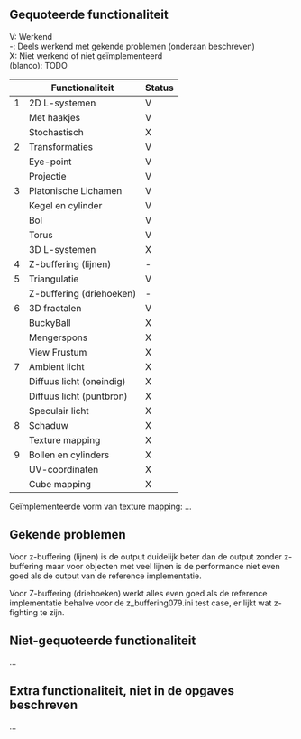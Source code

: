 ## Gequoteerde functionaliteit

V: Werkend  
-: Deels werkend met gekende problemen (onderaan beschreven)  
X: Niet werkend of niet geïmplementeerd  
(blanco): TODO  


|   | Functionaliteit      | Status |
|---|---------------------------|---|
| 1 | 2D L-systemen             | V |
|   | Met haakjes               | V |
|   | Stochastisch              | X |
| 2 | Transformaties            | V |
|   | Eye-point                 | V |
|   | Projectie                 | V |
| 3 | Platonische Lichamen      | V |
|   | Kegel en cylinder         | V |
|   | Bol                       | V |
|   | Torus                     | V |
|   | 3D L-systemen             | X |
| 4 | Z-buffering (lijnen)      | - |
| 5 | Triangulatie              | V |
|   | Z-buffering (driehoeken)  | - |
| 6 | 3D fractalen              | V |
|   | BuckyBall                 | X |
|   | Mengerspons               | X |
|   | View Frustum              | X |
| 7 | Ambient licht             | X |
|   | Diffuus licht (oneindig)  | X |
|   | Diffuus licht (puntbron)  | X |
|   | Speculair licht           | X |
| 8 | Schaduw                   | X |
|   | Texture mapping           | X |
| 9 | Bollen en cylinders       | X |
|   | UV-coordinaten            | X |
|   | Cube mapping              | X |

Geïmplementeerde vorm van texture mapping: ...

## Gekende problemen 

Voor z-buffering (lijnen) is de output duidelijk beter dan de output zonder z-buffering maar voor objecten met veel lijnen is de performance niet even goed als de output van de reference implementatie.

Voor Z-buffering (driehoeken) werkt alles even goed als de reference implementatie behalve voor de z_buffering079.ini test case, er lijkt wat z-fighting te zijn.


## Niet-gequoteerde functionaliteit
...

## Extra functionaliteit, niet in de opgaves beschreven
...

